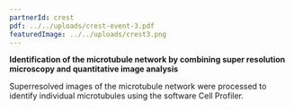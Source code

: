 ```yaml
---
partnerId: crest
pdf: ../../uploads/crest-event-3.pdf
featuredImage: ../../uploads/crest3.png
---
```


**Identification of the microtubule network by combining super resolution microscopy and quantitative image analysis**

Superresolved images of the microtubule network were processed to identify individual microtubules using the software Cell Profiler.
